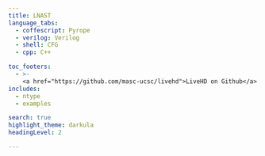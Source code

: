 ```yaml
---
title: LNAST
language_tabs:
  - coffescript: Pyrope
  - verilog: Verilog
  - shell: CFG
  - cpp: C++

toc_footers:
  - >-
    <a href="https://github.com/masc-ucsc/livehd">LiveHD on Github</a>
includes:
  - ntype
  - examples

search: true
highlight_theme: darkula
headingLevel: 2

---
```



